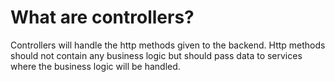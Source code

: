 # What are controllers?
Controllers will handle the http methods given to the backend. Http methods should not contain any business logic but should pass data to services where the business logic will be handled.